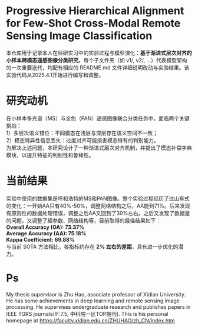 # Progressive Hierarchical Alignment for Few-Shot Cross-Modal Remote Sensing Image Classification
本仓库用于记录本人在科研实习中的实验过程与模型演化：**基于渐进式层次对齐的小样本跨模态遥感图像分类研究**。每个子文件夹（如 v1/, v2/, ...）代表模型架构的一次重要迭代，均配有相应的 README.md 文件详细说明改动与实验结果。该实验代码从2025.4.1开始进行编写和调整。
# 研究动机
在小样本多光谱（MS）与全色（PAN）遥感图像联合分类任务中，面临两个关键挑战：  
1）多层次语义错位：不同模态在浅层与深层存在语义空间不一致；  
2）模态特异性信息丢失：过度对齐可能损害模态特有的判别能力。  
为解决上述问题，本研究设计了一种渐进式层次对齐机制，并提出了模态补偿字典模块，以提升特征的判别性和鲁棒性。
# 当前结果
实验中使用的数据集是呼和浩特的MS和PAN图像。整个实验过程经历了过山车式的变化：一开始AA只有40%-50%，调整网络结构之后，AA能到71%。后来发现有原则性的数据处理错误，调整之后AA又回到了30%左右。之后又发现了数据量的问题，又调整了超参数、网络结构等，目前取得的最佳结果如下：  
**Overall Accuracy (OA): 73.37%  
Average Accuracy (AA): 75.18%  
Kappa Coefficient: 69.88%**  
与当前 SOTA 方法相比，各指标约存在 **2% 左右的差距**，具有进一步优化的潜力。
# Ps
My thesis supervisor is Zhu Hao, associate professor of Xidian University. He has some achievements in deep learning and remote sensing image processing. He supervises undergraduate research and publishes papers in IEEE TGRS journals(IF:7.5, 中科院一区TOP期刊). This is his personal homepage at https://faculty.xidian.edu.cn/ZHUHAO/zh_CN/index.htm
